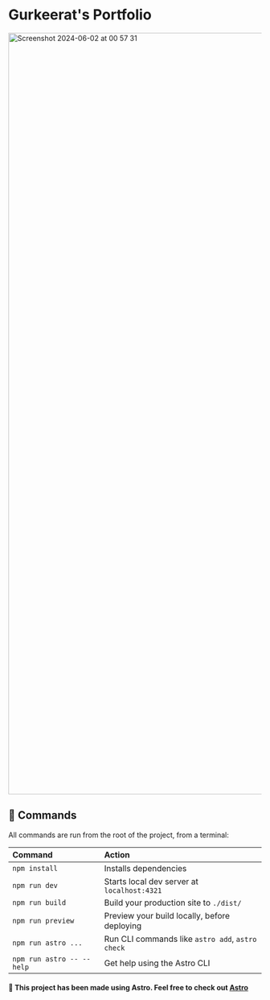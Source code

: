 # Gurkeerat's Portfolio

<img width="1512" alt="Screenshot 2024-06-02 at 00 57 31" src="https://github.com/Keerat666/my-portfolio/assets/18071315/7928037e-55b4-42a7-a187-54507c792e06">


## 🧞 Commands

All commands are run from the root of the project, from a terminal:

| Command                   | Action                                           |
| :------------------------ | :----------------------------------------------- |
| `npm install`             | Installs dependencies                            |
| `npm run dev`             | Starts local dev server at `localhost:4321`      |
| `npm run build`           | Build your production site to `./dist/`          |
| `npm run preview`         | Preview your build locally, before deploying     |
| `npm run astro ...`       | Run CLI commands like `astro add`, `astro check` |
| `npm run astro -- --help` | Get help using the Astro CLI                     |

#### 👀 This project has been made using Astro. Feel free to check out [Astro](https://docs.astro.build)
